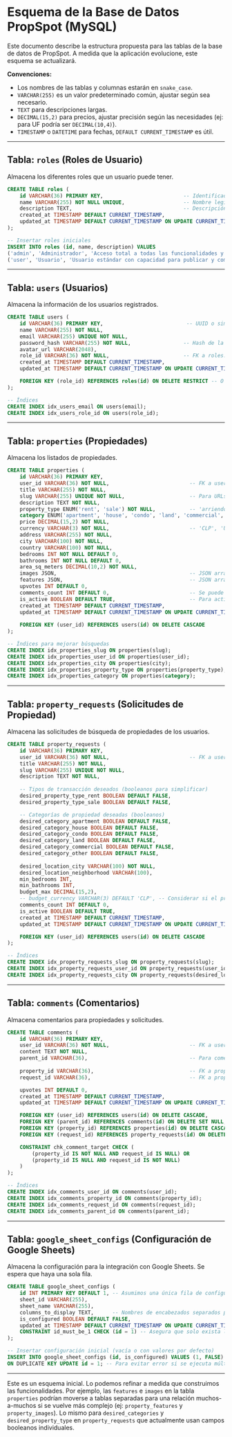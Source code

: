 # Esquema de la Base de Datos PropSpot (MySQL)

Este documento describe la estructura propuesta para las tablas de la base de datos de PropSpot.
A medida que la aplicación evolucione, este esquema se actualizará.

**Convenciones:**
- Los nombres de las tablas y columnas estarán en `snake_case`.
- `VARCHAR(255)` es un valor predeterminado común, ajustar según sea necesario.
- `TEXT` para descripciones largas.
- `DECIMAL(15,2)` para precios, ajustar precisión según las necesidades (ej: para UF podría ser `DECIMAL(10,4)`).
- `TIMESTAMP` o `DATETIME` para fechas, `DEFAULT CURRENT_TIMESTAMP` es útil.

---

## Tabla: `roles` (Roles de Usuario)

Almacena los diferentes roles que un usuario puede tener.

```sql
CREATE TABLE roles (
    id VARCHAR(36) PRIMARY KEY,                          -- Identificador único para el rol (ej: 'admin', 'user', 'editor')
    name VARCHAR(255) NOT NULL UNIQUE,                   -- Nombre legible del rol (ej: 'Administrador', 'Usuario Estándar')
    description TEXT,                                    -- Descripción opcional del rol
    created_at TIMESTAMP DEFAULT CURRENT_TIMESTAMP,
    updated_at TIMESTAMP DEFAULT CURRENT_TIMESTAMP ON UPDATE CURRENT_TIMESTAMP
);

-- Insertar roles iniciales
INSERT INTO roles (id, name, description) VALUES 
('admin', 'Administrador', 'Acceso total a todas las funcionalidades y configuraciones del sistema.'),
('user', 'Usuario', 'Usuario estándar con capacidad para publicar y comentar.');
```

---

## Tabla: `users` (Usuarios)

Almacena la información de los usuarios registrados.

```sql
CREATE TABLE users (
    id VARCHAR(36) PRIMARY KEY,                           -- UUID o similar
    name VARCHAR(255) NOT NULL,
    email VARCHAR(255) UNIQUE NOT NULL,
    password_hash VARCHAR(255) NOT NULL,                 -- Hash de la contraseña
    avatar_url VARCHAR(2048),
    role_id VARCHAR(36) NOT NULL,                        -- FK a roles.id
    created_at TIMESTAMP DEFAULT CURRENT_TIMESTAMP,
    updated_at TIMESTAMP DEFAULT CURRENT_TIMESTAMP ON UPDATE CURRENT_TIMESTAMP,

    FOREIGN KEY (role_id) REFERENCES roles(id) ON DELETE RESTRICT -- O SET DEFAULT si tienes un rol por defecto seguro
);

-- Índices
CREATE INDEX idx_users_email ON users(email);
CREATE INDEX idx_users_role_id ON users(role_id);
```

---

## Tabla: `properties` (Propiedades)

Almacena los listados de propiedades.

```sql
CREATE TABLE properties (
    id VARCHAR(36) PRIMARY KEY,
    user_id VARCHAR(36) NOT NULL,                          -- FK a users.id
    title VARCHAR(255) NOT NULL,
    slug VARCHAR(255) UNIQUE NOT NULL,                     -- Para URLs amigables
    description TEXT NOT NULL,
    property_type ENUM('rent', 'sale') NOT NULL,           -- 'arriendo', 'venta'
    category ENUM('apartment', 'house', 'condo', 'land', 'commercial', 'other') NOT NULL,
    price DECIMAL(15,2) NOT NULL,
    currency VARCHAR(3) NOT NULL,                          -- 'CLP', 'UF'
    address VARCHAR(255) NOT NULL,
    city VARCHAR(100) NOT NULL,
    country VARCHAR(100) NOT NULL,
    bedrooms INT NOT NULL DEFAULT 0,
    bathrooms INT NOT NULL DEFAULT 0,
    area_sq_meters DECIMAL(10,2) NOT NULL,
    images JSON,                                           -- JSON array de URLs de imágenes
    features JSON,                                         -- JSON array de características
    upvotes INT DEFAULT 0,
    comments_count INT DEFAULT 0,                          -- Se puede actualizar con triggers o lógica de app
    is_active BOOLEAN DEFAULT TRUE,                        -- Para activar/desactivar listados
    created_at TIMESTAMP DEFAULT CURRENT_TIMESTAMP,
    updated_at TIMESTAMP DEFAULT CURRENT_TIMESTAMP ON UPDATE CURRENT_TIMESTAMP,
    
    FOREIGN KEY (user_id) REFERENCES users(id) ON DELETE CASCADE
);

-- Índices para mejorar búsquedas
CREATE INDEX idx_properties_slug ON properties(slug);
CREATE INDEX idx_properties_user_id ON properties(user_id);
CREATE INDEX idx_properties_city ON properties(city);
CREATE INDEX idx_properties_property_type ON properties(property_type);
CREATE INDEX idx_properties_category ON properties(category);
```

---

## Tabla: `property_requests` (Solicitudes de Propiedad)

Almacena las solicitudes de búsqueda de propiedades de los usuarios.

```sql
CREATE TABLE property_requests (
    id VARCHAR(36) PRIMARY KEY,
    user_id VARCHAR(36) NOT NULL,                          -- FK a users.id
    title VARCHAR(255) NOT NULL,
    slug VARCHAR(255) UNIQUE NOT NULL,
    description TEXT NOT NULL,
    
    -- Tipos de transacción deseados (booleanos para simplificar)
    desired_property_type_rent BOOLEAN DEFAULT FALSE,      
    desired_property_type_sale BOOLEAN DEFAULT FALSE,      

    -- Categorías de propiedad deseadas (booleanos)
    desired_category_apartment BOOLEAN DEFAULT FALSE,
    desired_category_house BOOLEAN DEFAULT FALSE,
    desired_category_condo BOOLEAN DEFAULT FALSE,
    desired_category_land BOOLEAN DEFAULT FALSE,
    desired_category_commercial BOOLEAN DEFAULT FALSE,
    desired_category_other BOOLEAN DEFAULT FALSE,
    
    desired_location_city VARCHAR(100) NOT NULL,
    desired_location_neighborhood VARCHAR(100),
    min_bedrooms INT,
    min_bathrooms INT,
    budget_max DECIMAL(15,2),
    -- budget_currency VARCHAR(3) DEFAULT 'CLP', -- Considerar si el presupuesto puede ser en diferentes monedas
    comments_count INT DEFAULT 0,
    is_active BOOLEAN DEFAULT TRUE,
    created_at TIMESTAMP DEFAULT CURRENT_TIMESTAMP,
    updated_at TIMESTAMP DEFAULT CURRENT_TIMESTAMP ON UPDATE CURRENT_TIMESTAMP,

    FOREIGN KEY (user_id) REFERENCES users(id) ON DELETE CASCADE
);

-- Índices
CREATE INDEX idx_property_requests_slug ON property_requests(slug);
CREATE INDEX idx_property_requests_user_id ON property_requests(user_id);
CREATE INDEX idx_property_requests_city ON property_requests(desired_location_city);
```

---

## Tabla: `comments` (Comentarios)

Almacena comentarios para propiedades y solicitudes.

```sql
CREATE TABLE comments (
    id VARCHAR(36) PRIMARY KEY,
    user_id VARCHAR(36) NOT NULL,                          -- FK a users.id
    content TEXT NOT NULL,
    parent_id VARCHAR(36),                                 -- Para comentarios anidados (referencia a comments.id)
    
    property_id VARCHAR(36),                               -- FK a properties.id (NULL si es para una solicitud)
    request_id VARCHAR(36),                                -- FK a property_requests.id (NULL si es para una propiedad)

    upvotes INT DEFAULT 0,
    created_at TIMESTAMP DEFAULT CURRENT_TIMESTAMP,
    updated_at TIMESTAMP DEFAULT CURRENT_TIMESTAMP ON UPDATE CURRENT_TIMESTAMP,

    FOREIGN KEY (user_id) REFERENCES users(id) ON DELETE CASCADE,
    FOREIGN KEY (parent_id) REFERENCES comments(id) ON DELETE SET NULL, 
    FOREIGN KEY (property_id) REFERENCES properties(id) ON DELETE CASCADE,
    FOREIGN KEY (request_id) REFERENCES property_requests(id) ON DELETE CASCADE,

    CONSTRAINT chk_comment_target CHECK (
        (property_id IS NOT NULL AND request_id IS NULL) OR 
        (property_id IS NULL AND request_id IS NOT NULL)
    )
);

-- Índices
CREATE INDEX idx_comments_user_id ON comments(user_id);
CREATE INDEX idx_comments_property_id ON comments(property_id);
CREATE INDEX idx_comments_request_id ON comments(request_id);
CREATE INDEX idx_comments_parent_id ON comments(parent_id);
```
---

## Tabla: `google_sheet_configs` (Configuración de Google Sheets)
Almacena la configuración para la integración con Google Sheets. Se espera que haya una sola fila.

```sql
CREATE TABLE google_sheet_configs (
    id INT PRIMARY KEY DEFAULT 1, -- Asumimos una única fila de configuración global
    sheet_id VARCHAR(255),
    sheet_name VARCHAR(255),
    columns_to_display TEXT,      -- Nombres de encabezados separados por coma
    is_configured BOOLEAN DEFAULT FALSE,
    updated_at TIMESTAMP DEFAULT CURRENT_TIMESTAMP ON UPDATE CURRENT_TIMESTAMP,
    CONSTRAINT id_must_be_1 CHECK (id = 1) -- Asegura que solo exista la fila con id=1
);

-- Insertar configuración inicial (vacía o con valores por defecto)
INSERT INTO google_sheet_configs (id, is_configured) VALUES (1, FALSE)
ON DUPLICATE KEY UPDATE id = 1; -- Para evitar error si se ejecuta múltiples veces
```

---
Este es un esquema inicial. Lo podemos refinar a medida que construimos las funcionalidades. Por ejemplo, las `features` e `images` en la tabla `properties` podrían moverse a tablas separadas para una relación muchos-a-muchos si se vuelve más complejo (ej: `property_features` y `property_images`). Lo mismo para `desired_categories` y `desired_property_type` en `property_requests` que actualmente usan campos booleanos individuales.
